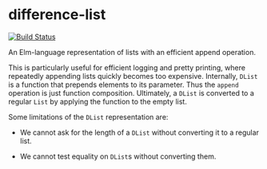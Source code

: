 # difference-list

[![Build Status](https://travis-ci.org/league/difference-list.svg?branch=master)](https://travis-ci.org/league/difference-list)

An Elm-language representation of lists with an efficient append operation.

This is particularly useful for efficient logging and pretty printing, where
repeatedly appending lists quickly becomes too expensive. Internally, `DList`
is a function that prepends elements to its parameter. Thus the `append`
operation is just function composition. Ultimately, a `DList` is converted to a
regular `List` by applying the function to the empty list.

Some limitations of the `DList` representation are:

  - We cannot ask for the length of a `DList` without converting it to a
    regular list.

  - We cannot test equality on `DList`s without converting them.
